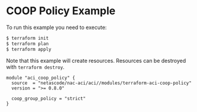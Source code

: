 <!-- BEGIN_TF_DOCS -->
# COOP Policy Example

To run this example you need to execute:

```bash
$ terraform init
$ terraform plan
$ terraform apply
```

Note that this example will create resources. Resources can be destroyed with `terraform destroy`.

```hcl
module "aci_coop_policy" {
  source  = "netascode/nac-aci/aci//modules/terraform-aci-coop-policy"
  version = ">= 0.8.0"

  coop_group_policy = "strict"
}
```
<!-- END_TF_DOCS -->